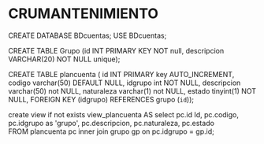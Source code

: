 # CRUMANTENIMIENTO
CREATE DATABASE BDcuentas;
USE BDcuentas;

CREATE TABLE Grupo
(id INT PRIMARY KEY NOT null,
descripcion VARCHAR(20) NOT NULL unique);

CREATE TABLE plancuenta (
  id INT PRIMARY key AUTO_INCREMENT,
  codigo varchar(50) DEFAULT NULL,
  idgrupo int NOT NULL,
  descripcion varchar(50) not NULL,
  naturaleza varchar(1) not NULL,
  estado tinyint(1) NOT NULL,
 FOREIGN KEY (idgrupo) REFERENCES grupo (`id`));

create view if not exists view_plancuenta AS 
select pc.id Id, pc.codigo, pc.idgrupo as 'grupo', pc.descripcion, pc.naturaleza, pc.estado  
FROM plancuenta pc inner join grupo gp on pc.idgrupo = gp.id;
